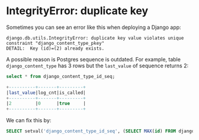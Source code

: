 # IntegrityError: duplicate key

Sometimes you can see an error like this when deploying a Django app:

```text
django.db.utils.IntegrityError: duplicate key value violates unique constraint "django_content_type_pkey"
DETAIL:  Key (id)=(2) already exists.
```

A possible reason is Postgres sequence is outdated. For example, table `django_content_type` has 3 rows but the `last_value` of sequence returns 2:

```sql
select * from django_content_type_id_seq;

+----------+-------+---------+
|last_value|log_cnt|is_called|
+----------+-------+---------+
|2         |0      |true     |
+----------+-------+---------+
```

We can fix this by:

```sql
SELECT setval('django_content_type_id_seq', (SELECT MAX(id) FROM django_content_type));
```

